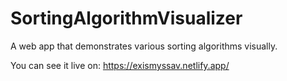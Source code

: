 # SortingAlgorithmVisualizer

A web app that demonstrates various sorting algorithms visually.

You can see it live on: https://exismyssav.netlify.app/
